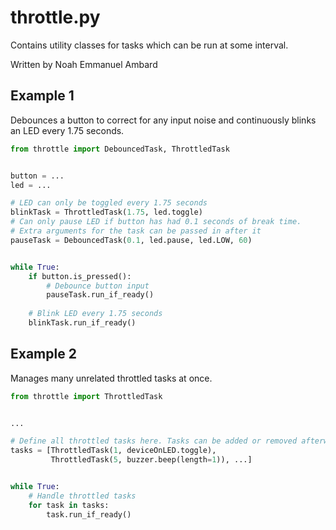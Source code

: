 # throttle.py

Contains utility classes for tasks which can be run at some interval.

Written by Noah Emmanuel Ambard

## Example 1

Debounces a button to correct for any input noise and continuously blinks an LED
every 1.75 seconds.

```py
from throttle import DebouncedTask, ThrottledTask


button = ...
led = ...

# LED can only be toggled every 1.75 seconds
blinkTask = ThrottledTask(1.75, led.toggle)
# Can only pause LED if button has had 0.1 seconds of break time.
# Extra arguments for the task can be passed in after it
pauseTask = DebouncedTask(0.1, led.pause, led.LOW, 60)


while True:
    if button.is_pressed():
        # Debounce button input
        pauseTask.run_if_ready()
    
    # Blink LED every 1.75 seconds
    blinkTask.run_if_ready()
```

## Example 2

Manages many unrelated throttled tasks at once.

```py
from throttle import ThrottledTask


...

# Define all throttled tasks here. Tasks can be added or removed afterwards
tasks = [ThrottledTask(1, deviceOnLED.toggle),
         ThrottledTask(5, buzzer.beep(length=1)), ...]


while True:
    # Handle throttled tasks
    for task in tasks:
        task.run_if_ready()
```
